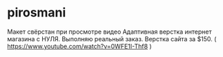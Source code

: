 # pirosmani
Макет свёрстан при просмотре видео Адаптивная верстка интернет магазина с НУЛЯ. Выполняю реальный заказ. Верстка сайта за $150. ( https://www.youtube.com/watch?v=0WFE1I-Thf8 )
